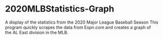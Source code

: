 # 2020MLBStatistics-Graph
A display of the statistics from the 2020 Major League Baseball Season
This program quickly scrapes the data from Espn.com and creates a graph of the AL East division in the MLB. 

